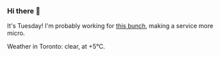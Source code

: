### Hi there :wave:

It's Tuesday! I'm probably working for [this bunch](https://github.com/kohofinancial), making a service more micro.

Weather in Toronto: clear, at +5°C.
